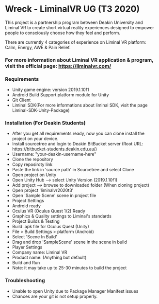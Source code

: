 # Wreck - LiminalVR UG (T3 2020)

This project is a partnership program between Deakin University and Liminal VR to create short virtual reality experiences designed to empower people to consciously choose how they feel and perform.

There are currently 4 categories of experience on Liminal VR platform: Calm, Energy, AWE & Pain Relief.

### For more information about Liminal VR application & program, visit the official page: https://liminalvr.com/
### Requirements
- Unity game engine: version 2019.1.10f1
- Android Build Support platform module for Unity
- Git Client
- Liminal SDK(For more informations about liminal SDK, visit the page Liminal-SDK-Unity-Package)
### Installation (For Deakin Students)
- After you get all requirements ready, now you can clone install the project on your device.
- Install sourcetree and login to Deakin BitBucket server (Root URL: https://bitbucket-students.deakin.edu.au/)
- Username: "your-deakin-username-here"
- Clone the repository
- Copy reposiroty link
- Paste the link in 'source path' in Sourcetree and select Clone
- Open project on Unity
- Open Unity Hub --> select Unity Version (2019.1.10f1)
- Add project --> browse to downloaded folder (When cloning project)
- Open project 'liminalvr2020t3'
- Open 'Sample Scene' scene in project file
- Project Settings
- Android ready
- Oculus VR (Oculus Quest 1/2) Ready
- Graphics & Quality settings to Liminal's standards
- Project Builds & Testing
- Build .apk file for Oculus Quest (Unity)
- File > Build Settings > platform (Android)
- Select 'Scene In Build'
- Drag and drop 'SampleScene' scene in the scene in build
- Player Settings
- Company name: Liminal VR
- Product name: (Anything but default)
- Build and Run
- Note: it may take up to 25-30 minutes to build the project

### Troubleshooting
- Unable to open Unity due to Package Manager Manifest issues
- Chances are your git is not setup properly.
